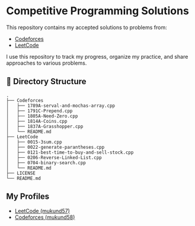 # Competitive Programming Solutions

This repository contains my accepted solutions to problems from:

- [Codeforces](https://codeforces.com/)
- [LeetCode](https://leetcode.com/)

I use this repository to track my progress, organize my practice, and share approaches to various problems.

## 📂 Directory Structure
```
.
├── Codeforces
│   ├── 1789A-serval-and-mochas-array.cpp
│   ├── 1791C-Prepend.cpp
│   ├── 1805A-Need-Zero.cpp
│   ├── 1814A-Coins.cpp
│   ├── 1837A-Grasshopper.cpp
│   └── README.md
├── LeetCode
│   ├── 0015-3sum.cpp
│   ├── 0022-generate-parantheses.cpp
│   ├── 0121-best-time-to-buy-and-sell-stock.cpp
│   ├── 0206-Reverse-Linked-List.cpp
│   ├── 0704-binary-search.cpp
│   └── README.md
├── LICENSE
└── README.md
```

## My Profiles

- [LeetCode (mukund57)](https://leetcode.com/mukund57)
- [Codeforces (mukund58)](https://codeforces.com/profile/mukund58)

